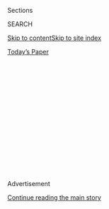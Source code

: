 <div id="app">

<div>

<div>

<div>

<div class="NYTAppHideMasthead css-1q2w90k e1suatyy0">

<div class="section css-ui9rw0 e1suatyy2">

<div class="css-eph4ug er09x8g0">

<div class="css-6n7j50">

</div>

<span class="css-1dv1kvn">Sections</span>

<div class="css-10488qs">

<span class="css-1dv1kvn">SEARCH</span>

</div>

[Skip to content](#site-content)[Skip to site
index](#site-index)

</div>

<div class="css-10698na e1huz5gh0">

</div>

</div>

<div id="masthead-bar-one" class="section hasLinks css-15hmgas e1csuq9d3">

<div class="css-uqyvli e1csuq9d0">

</div>

<div class="css-1uqjmks e1csuq9d1">

</div>

<div class="css-9e9ivx">

[](https://myaccount.nytimes3xbfgragh.onion/auth/login?response_type=cookie&client_id=vi)

</div>

<div class="css-1bvtpon e1csuq9d2">

[Today’s
Paper](https://www.nytimes3xbfgragh.onion/section/todayspaper)

</div>

</div>

</div>

</div>

<div data-aria-hidden="false">

<div id="site-content" data-role="main">

<div>

<div class="css-1aor85t" style="opacity:0.000000001;z-index:-1;visibility:hidden">

<div class="css-1hqnpie">

<div class="css-epjblv">

<span class="css-17xtcya">[The
Upshot](/section/upshot)</span><span class="css-x15j1o">|</span><span class="css-fwqvlz">Medicaid
Covers a Million Fewer Children. Baby Elijah Was One of
Them.</span>

</div>

<div class="css-k008qs">

<div class="css-1iwv8en">

<span class="css-18z7m18"></span>

<div>

</div>

</div>

<span class="css-1n6z4y">https://nyti.ms/2ocfes0</span>

<div class="css-1705lsu">

<div class="css-4xjgmj">

<div class="css-4skfbu" data-role="toolbar" data-aria-label="Social Media Share buttons, Save button, and Comments Panel with current comment count" data-testid="share-tools">

  - 
  - 
  - 
  - 
    
    <div class="css-6n7j50">
    
    </div>

  - 
  - 

</div>

</div>

</div>

</div>

</div>

</div>

<div class="css-13pd83m">

</div>

<div id="top-wrapper" class="css-1sy8kpn">

<div id="top-slug" class="css-l9onyx">

Advertisement

</div>

[Continue reading the main
story](#after-top)

<div class="ad top-wrapper" style="text-align:center;height:100%;display:block;min-height:250px">

<div id="top" class="place-ad" data-position="top" data-size-key="top">

</div>

</div>

<div id="after-top">

</div>

</div>

<div>

<div class="css-v5btjw etb61u70">

<div class="css-h03alg etb61u71">

Upshot

</div>

</div>

<div id="sponsor-wrapper" class="css-1hyfx7x">

<div id="sponsor-slug" class="css-19vbshk">

Supported by

</div>

[Continue reading the main
story](#after-sponsor)

<div id="sponsor" class="ad sponsor-wrapper" style="text-align:center;height:100%;display:block">

</div>

<div id="after-sponsor">

</div>

</div>

<div class="css-186x18t">

</div>

<div class="css-1vkm6nb ehdk2mb0">

# Medicaid Covers a Million Fewer Children. Baby Elijah Was One of Them.

</div>

Officials point to rising employment, but the uninsured rate is climbing
as families run afoul of new paperwork and as fear rises among
immigrants.

<div class="css-79elbk" data-testid="photoviewer-wrapper">

<div class="css-z3e15g" data-testid="photoviewer-wrapper-hidden">

</div>

<div class="css-1a48zt4 ehw59r15" data-testid="photoviewer-children">

![<span class="css-16f3y1r e13ogyst0" data-aria-hidden="true">Kristin
Johnson at home in Houston with her son
Elijah.</span><span class="css-cnj6d5 e1z0qqy90" itemprop="copyrightHolder"><span class="css-1ly73wi e1tej78p0">Credit...</span><span><span>Ilana
Panich-Linsman for The New York
Times</span></span></span>](https://static01.graylady3jvrrxbe.onion/images/2019/10/13/upshot/00UP-CHILDREN1/00UP-CHILDREN1-articleLarge.jpg?quality=75&auto=webp&disable=upscale)

</div>

</div>

<div class="css-18e8msd">

<div class="css-pdw9fk epjyd6m0">

<div class="css-1txwxcy ey68jwv0" data-aria-hidden="true">

[![Abby
Goodnough](https://static01.graylady3jvrrxbe.onion/images/2018/06/14/multimedia/author-abby-goodnough/author-abby-goodnough-thumbLarge-v2.png
"Abby Goodnough")](https://www.nytimes3xbfgragh.onion/by/abby-goodnough)[![Margot
Sanger-Katz](https://static01.graylady3jvrrxbe.onion/images/2019/12/13/reader-center/author-margot-sanger-katz/author-margot-sanger-katz-thumbLarge.png
"Margot Sanger-Katz")](https://www.nytimes3xbfgragh.onion/by/margot-sanger-katz)

</div>

<div class="css-1baulvz">

By [<span class="css-1baulvz" itemprop="name">Abby
Goodnough</span>](https://www.nytimes3xbfgragh.onion/by/abby-goodnough)
and [<span class="css-1baulvz last-byline" itemprop="name">Margot
Sanger-Katz</span>](https://www.nytimes3xbfgragh.onion/by/margot-sanger-katz)

</div>

</div>

  - 
    
    <div class="css-ld3wwf e16638kd2">
    
    Published Oct. 22, 2019Updated Oct. 25,
    2019
    
    </div>

  - 
    
    <div class="css-4xjgmj">
    
    <div class="css-pvvomx" data-role="toolbar" data-aria-label="Social Media Share buttons, Save button, and Comments Panel with current comment count" data-testid="share-tools">
    
      - 
      - 
      - 
      - 
        
        <div class="css-6n7j50">
        
        </div>
    
      - 
      - 
    
    </div>
    
    </div>

</div>

</div>

<div class="section meteredContent css-1r7ky0e" name="articleBody" itemprop="articleBody">

<div class="css-1fanzo5 StoryBodyCompanionColumn">

<div class="css-53u6y8">

HOUSTON — The baby’s lips were turning blue from lack of oxygen in the
blood when his mother, Kristin Johnson, rushed him to an emergency room
here last month. Only after he was admitted to intensive care with a
respiratory virus did Ms. Johnson learn that he had been dropped from
Medicaid coverage.

The 9-month-old, Elijah, had joined a growing number of children around
the country with no health insurance, a trend that new Census Bureau
data suggests is most pronounced in Texas and a handful of other states.
Two of Elijah’s older siblings lost Medicaid coverage two years ago for
reasons Ms. Johnson never understood, and she got so stymied trying to
prove their eligibility that she gave up.

“I’ve been on this emotional roller coaster,” Ms. Johnson, 34, said of
Elijah’s loss of coverage, an error that happened apparently because she
didn’t respond quickly enough to a letter asking for new proof of
income. “It’s been a very scary month.”

Nationwide, more than a million children disappeared from the rolls of
the two main state-federal health programs for lower-income children,
Medicaid and the Children’s Health Insurance Program, between December
2017 and June, the most recent month with complete data.

</div>

</div>

<div class="css-1fanzo5 StoryBodyCompanionColumn">

<div class="css-53u6y8">

Some state and federal officials have portrayed the drop — 3 percent of
enrolled children — as a success story, arguing that more Americans are
getting coverage from employers in an improving economy. But there is
growing evidence that administrative changes aimed at fighting fraud and
waste — and rising fears of deportation in immigrant communities — are
pushing large numbers of children out of the programs, and that many of
them are now going without coverage. The declines are concentrated in a
minority of states; in other places, public coverage has actually
increased.

An analysis of new census data by The New York Times shows the number of
children in the United States without any kind of insurance rose by more
than 400,000 in a two-year period, between 2016 and 2018, after decades
of progress toward universal coverage for children.

Some of the states that saw the largest increases in uninsured children
— like Tennessee and Texas — were those that created rules to check
the eligibility of families more frequently or that reset their lists
with new computer systems. In some states with large immigrant
populations like Florida, doctors and patient advocates report growing
concern among parents that signing up their children (who are citizens)
may hurt their own chances of getting a green card or increase their
risk of
deportation.

</div>

</div>

<div style="max-width:100%;margin:0 auto">

<div class="css-17dprlf" data-id="100000006764762" data-slug="15up-children1" style="max-width:600px">

</div>

</div>

<div class="css-1fanzo5 StoryBodyCompanionColumn">

<div class="css-53u6y8">

When asked about the drop in Medicaid enrollment, government officials
tend to point first to the improved economy, which has undoubtedly
enabled some families to gain jobs with private insurance.

</div>

</div>

<div class="css-1fanzo5 StoryBodyCompanionColumn">

<div class="css-53u6y8">

“Unemployment remains low, wage growth is up, & we now see fewer people
relying on public assistance,” Seema Verma, the administrator of the
Centers for Medicare and Medicaid Services, wrote on Twitter in April.
“That’s something to celebrate.”

In many states with large declines, like Tennessee and Missouri,
officials cited the stronger job market.

Kelli Weldon, a spokeswoman for the Texas Health and Human Services
Commission, cited “record-low unemployment levels” for its contraction
in Medicaid enrollment.

But the census analysis also shows increases in the rate of uninsured
children in states with enrollment declines, including Tennessee, Texas,
Idaho and
Utah.

</div>

</div>

<div style="max-width:100%;margin:0 auto">

<div class="css-17dprlf" data-id="100000006764810" data-slug="15up-children2" style="max-width:600px">

</div>

</div>

<div class="css-1fanzo5 StoryBodyCompanionColumn">

<div class="css-53u6y8">

In Texas, the number of uninsured children rose by around 120,000
between 2016 and 2018. State officials increased paperwork requirements
in 2014 for families covered under both Medicaid and CHIP, which serves
children whose income is slightly higher than Medicaid’s.

</div>

</div>

<div class="css-1fanzo5 StoryBodyCompanionColumn">

<div class="css-53u6y8">

Instead of checking eligibility once a year, as many states do, Texas
enrolls children for six months and then checks databases for four
consecutive months to ensure family income is still low enough to
qualify. If the databases show the income has gone over the limit,
families are notified by mail and have 10 days to prove otherwise or
lose Medicaid.

</div>

</div>

<div class="css-79elbk" data-testid="photoviewer-wrapper">

<div class="css-z3e15g" data-testid="photoviewer-wrapper-hidden">

</div>

<div class="css-1a48zt4 ehw59r15" data-testid="photoviewer-children">

![<span class="css-16f3y1r e13ogyst0" data-aria-hidden="true">A family
applying for a county financial assistance program for medical care in
Houston.</span><span class="css-cnj6d5 e1z0qqy90" itemprop="copyrightHolder"><span class="css-1ly73wi e1tej78p0">Credit...</span><span>Ilana
Panich-Linsman for The New York
Times</span></span>](https://static01.graylady3jvrrxbe.onion/images/2019/10/13/upshot/00UP-CHILDREN2/merlin_162577137_1e0702e4-e89e-4e2e-9c18-2ec3eabea176-articleLarge.jpg?quality=75&auto=webp&disable=upscale)

</div>

</div>

<div class="css-1fanzo5 StoryBodyCompanionColumn">

<div class="css-53u6y8">

A bipartisan bill in the state legislature this spring sought to make
income checks annual again after [data suggested several thousand
eligible
children](https://www.texastribune.org/2019/04/22/texas-takes-thousands-kids-medicaid-every-month-due-red-tape/)
were being dropped from Medicaid each month, but it never got a vote.

Other states have also begun checking family incomes more often, or
removing families who may have moved if mail is returned to the state.

“The way they are doing this seems clearly designed to throw people off
this program,” said Eliot Fishman, a senior director at the consumer
group Families USA, who was a top Medicaid official in the Obama
administration.

When Tennessee updated its enrollment computer system in 2016, it
generated thousands of errors. Medicaid and CHIP enrollment in the state
has declined by more than 55,000 children since January 2018, according
to the Georgetown Center for Children and Families.

Tennessee’s Medicaid director, Gabe Roberts, said that besides the
improved economy, the decline in enrollment was a result of updating the
computer system and clearing up a backlog of old cases.

Gordon Bonnyman, co-founder of the Tennessee Justice Center, which has
been helping families struggling with lost coverage, was skeptical,
saying the state response has revealed “a remarkable lack of curiosity
about what happened to these kids.”

</div>

</div>

<div class="css-1fanzo5 StoryBodyCompanionColumn">

<div class="css-53u6y8">

The census shows that about 25,000 more children there have become
uninsured since 2016.

A[large body of
evidence](https://www.nytimes3xbfgragh.onion/2016/09/27/upshot/its-easy-for-obamacare-critics-to-overlook-the-merits-of-medicaid-expansion.html)
shows that Medicaid coverage for children has lasting effects on their
lives, improving
their[health](http://www-personal.umich.edu/~mille/MillerWherry_Prenatal2014.pdf),[educational
attainment](https://www.nber.org/papers/w20178.pdf) and[even adult
earnings](https://www.nytimes3xbfgragh.onion/2015/01/13/upshot/how-medicaid-for-children-recoups-much-of-its-cost-in-the-long-run.html).
In 2010, the Affordable Care Act made it easier for states to check
whether families qualified for Medicaid without requiring them to fill
out paperwork, a strategy proven to increase coverage rates. The A.C.A.
also made it harder for states to expel poor families for paperwork
errors.

The changes helped the uninsured rate among children reach its [lowest
level
ever](https://ccf.georgetown.edu/wp-content/uploads/2017/09/Uninsured-rate-for-kids-10-17.pdf)
in 2016, with fewer than 5 percent without coverage.

Trump administration officials have not explicitly tried to limit
children’s Medicaid coverage. But Ms. Verma has repeatedly encouraged
state officials to safeguard “program integrity,” by doing more vigorous
checks of enrollees’ eligibility. More recently, her office reviewed the
reductions and concluded that problems with state computer systems may
be a factor in some places.

“While the economy is the most consistent driver of enrollment that we
observed, we have found evidence that other more state-specific factors
may be driving individual state experiences,” an agency spokesman,
Johnathan Monroe, said in an email.

Medicaid and CHIP eligibility does depend on household income, meaning
that, as wages rise, some families may be earning too much to qualify.
Yet the patterns in coverage suggest reasons beyond improved finances.
In Tennessee, for example, the biggest declines in Medicaid enrollment
have come in counties with the highest unemployment rates, a Justice
Center
[analysis](https://www.tnjustice.org/wp-content/uploads/2019/07/How-Tennessee-Became-an-Outlier-in-the-Rising-Number-of-Uninsured-Children-and-What-Must-Happen-to-Reverse-the-Trend-1.pdf)
found.

</div>

</div>

<div class="css-79elbk" data-testid="photoviewer-wrapper">

<div class="css-z3e15g" data-testid="photoviewer-wrapper-hidden">

</div>

<div class="css-1a48zt4 ehw59r15" data-testid="photoviewer-children">

<div class="css-1xdhyk6 erfvjey0">

<span class="css-1ly73wi e1tej78p0">Image</span>

<div class="css-zjzyr8">

<div data-testid="lazyimage-container" style="height:290px">

</div>

</div>

</div>

<span class="css-16f3y1r e13ogyst0" data-aria-hidden="true">Maricela, a
single mother, fears that re-enrolling her children in Medicaid will
hurt her chances for
citizenship.</span><span class="css-cnj6d5 e1z0qqy90" itemprop="copyrightHolder"><span class="css-1ly73wi e1tej78p0">Credit...</span><span>Ilana
Panich-Linsman for The New York Times</span></span>

</div>

</div>

<div class="css-1fanzo5 StoryBodyCompanionColumn">

<div class="css-53u6y8">

History has shown that when states require more paperwork from Medicaid
beneficiaries, more [eligible people fall through the
cracks](https://www.nytimes3xbfgragh.onion/2018/01/18/upshot/medicaid-enrollment-obstacles-kentucky-work-requirement.html).
Medicaid beneficiaries tend to move often; to have unstable hours and
incomes; and to have literacy challenges that can make it hard to submit
detailed renewal packages or verify their incomes frequently.

</div>

</div>

<div class="css-1fanzo5 StoryBodyCompanionColumn">

<div class="css-53u6y8">

The specter of a pending “[public
charge](https://www.nytimes3xbfgragh.onion/2019/08/14/us/immigration-public-charge-welfare.html)”
rule — which could penalize green card applicants who use public
benefits like Medicaid — is causing many immigrant patients to decline
enrollment**,** according to a Kaiser Family Foundation
[survey](https://www.kff.org/medicaid/press-release/many-community-health-centers-report-that-immigrant-patients-are-declining-to-enroll-in-medicaid-or-renew-their-coverage-amid-concerns-about-changes-to-public-charge-rules/)
of community health centers. This month a federal judge temporarily
[blocked](https://www.nytimes3xbfgragh.onion/2019/10/11/us/immigration-public-charge-injunction.html)
that rule from taking effect.

Texas leads the nation in the number of uninsured children and adults.
In Houston, Maricela, a single mother, had carefully filled out the
paperwork to re-enroll her younger two children, both citizens, in
Medicaid every year since they were born — until now. A permanent
resident from El Salvador who earns minimum wage as a hotel maintenance
worker, she was so worried about jeopardizing her status that she
decided to let their coverage lapse in August. Because of the
deportation risk, she agreed to share only her first name.

“My worst fear is that I could end up without my legal status and be
separated from my children,” Maricela said this month at Epiphany
Community Health Services, a nonprofit group that helps people find
health coverage. “That would be fatal for me.”

Her older son, 11, has asthma; at his last doctor’s visit before his
coverage ended, she pleaded for extra medicine. His main treatment, a
generic version of Singulair, could cost $150 a month without insurance.
Listening to him cough at night, she finally decided to take the risk
and re-enroll both boys in Medicaid.

“I had to do it,” she said. “But I’m afraid.”

Dr. Sogol Pahlavan, a Houston pediatrician, said the rate of her
patients on Medicaid dropped to 70 percent in 2018, from 75 percent a
year earlier. She is part of a practice that has 10,000 patients, and
the number of uninsured has grown commensurately, with families citing
both the impending public charge rule and administrative hurdles.

“It’s definitely going to affect the community, because somebody
ultimately has to bear that cost,” she said. “These kids are still here;
their chronic disease isn’t going away just because they’re losing
health
coverage.”

</div>

</div>

<div class="css-79elbk" data-testid="photoviewer-wrapper">

<div class="css-z3e15g" data-testid="photoviewer-wrapper-hidden">

</div>

<div class="css-1a48zt4 ehw59r15" data-testid="photoviewer-children">

<div class="css-1xdhyk6 erfvjey0">

<span class="css-1ly73wi e1tej78p0">Image</span>

<div class="css-zjzyr8">

<div data-testid="lazyimage-container" style="height:257.77777777777777px">

</div>

</div>

</div>

<span class="css-16f3y1r e13ogyst0" data-aria-hidden="true">Ms. Johnson
and family at
home. </span><span class="css-cnj6d5 e1z0qqy90" itemprop="copyrightHolder"><span class="css-1ly73wi e1tej78p0">Credit...</span><span>Ilana
Panich-Linsman for The New York Times</span></span>

</div>

</div>

<div class="css-1fanzo5 StoryBodyCompanionColumn">

<div class="css-53u6y8">

-----

For Ms. Johnson, Elijah’s stay at Texas Children’s Hospital led to an
appointment with an enrollment counselor who helped her try to figure
out what had happened. Trying to re-enroll her older children earlier
this year, she was asked for proof of income and missed the 10-day
window to provide it; that may be why Texas dropped Elijah from Medicaid
even though he qualified because he was a baby.

All of her children are now re-enrolled. But she has started receiving
thousands of dollars in bills from the baby’s hospital stay — bills she
is counting on Medicaid to cover retroactively. And she is haunted by
what might have happened if the hospital where she took Elijah had
considered the case nonurgent and turned them away.

“I went to the E.R. thinking he had insurance,” she said. “If the
receptionist had not seen him turning blue, she might have just said,
‘He’s not covered, so we can’t see him today.’ I do think about that.”

-----

Abby Goodnough reported from Houston, and Margot Sanger-Katz from
Washington. Josh Katz contributed research from New York.

</div>

</div>

</div>

<div>

</div>

<div>

</div>

<div>

</div>

<div>

<div id="bottom-wrapper" class="css-1ede5it">

<div id="bottom-slug" class="css-l9onyx">

Advertisement

</div>

[Continue reading the main
story](#after-bottom)

<div id="bottom" class="ad bottom-wrapper" style="text-align:center;height:100%;display:block;min-height:90px">

</div>

<div id="after-bottom">

</div>

</div>

</div>

</div>

</div>

## Site Index

<div>

</div>

## Site Information Navigation

  - [© <span>2020</span> <span>The New York Times
    Company</span>](https://help.nytimes3xbfgragh.onion/hc/en-us/articles/115014792127-Copyright-notice)

<!-- end list -->

  - [NYTCo](https://www.nytco.com/)
  - [Contact
    Us](https://help.nytimes3xbfgragh.onion/hc/en-us/articles/115015385887-Contact-Us)
  - [Work with us](https://www.nytco.com/careers/)
  - [Advertise](https://nytmediakit.com/)
  - [T Brand Studio](http://www.tbrandstudio.com/)
  - [Your Ad
    Choices](https://www.nytimes3xbfgragh.onion/privacy/cookie-policy#how-do-i-manage-trackers)
  - [Privacy](https://www.nytimes3xbfgragh.onion/privacy)
  - [Terms of
    Service](https://help.nytimes3xbfgragh.onion/hc/en-us/articles/115014893428-Terms-of-service)
  - [Terms of
    Sale](https://help.nytimes3xbfgragh.onion/hc/en-us/articles/115014893968-Terms-of-sale)
  - [Site
    Map](https://spiderbites.nytimes3xbfgragh.onion)
  - [Help](https://help.nytimes3xbfgragh.onion/hc/en-us)
  - [Subscriptions](https://www.nytimes3xbfgragh.onion/subscription?campaignId=37WXW)

</div>

</div>

</div>

</div>
